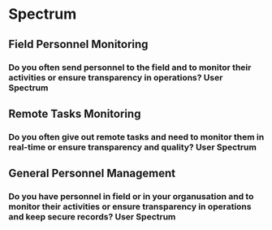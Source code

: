 # Spectrum
## Field Personnel Monitoring
### Do you often send personnel to the field and to monitor their activities or ensure transparency in operations? User Spectrum

## Remote Tasks Monitoring
### Do you often give out remote tasks and need to monitor them in real-time or ensure transparency and quality? User Spectrum

## General Personnel Management
### Do you have personnel in field or in your organusation and to monitor their activities or ensure transparency in operations and keep secure records? User Spectrum
